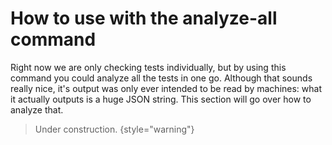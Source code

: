 # How to use with the analyze-all command

Right now we are only checking tests individually, but by using this command you could analyze all the tests in one go.
Although that sounds really nice, it's output was only ever intended to be read by machines: what it actually outputs is
a huge JSON string. This section will go over how to analyze that.

> Under construction.
{style="warning"}